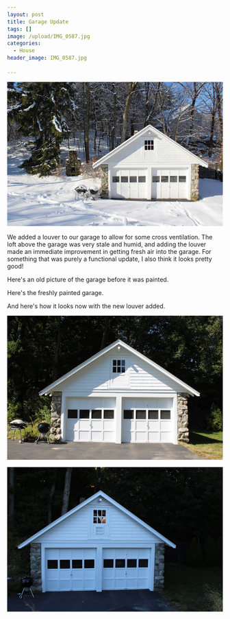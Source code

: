 ```yaml
---
layout: post
title: Garage Update
tags: []
image: /upload/IMG_0587.jpg
categories:
  - House
header_image: IMG_0587.jpg

---
```


![Image of Garage Update.](/upload/IMG_0587.jpg)

We added a louver to our garage to allow for some cross ventilation. The loft above the garage was very stale and humid, and adding the louver made an immediate improvement in getting fresh air into the garage. For something that was purely a functional update, I also think it looks pretty good!  
  
Here's an old picture of the garage before it was painted.  

  
  
Here's the freshly painted garage.  

  
  
And here's how it looks now with the new louver added.


![Image of Garage Update.](/upload/IMG_2994.jpg)

![Image of Garage Update.](/upload/IMG_3287.jpg)